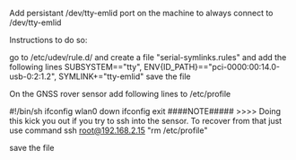 
Add persistant /dev/tty-emlid port on the machine to always connect to /dev/tty-emlid

Instructions to do so:

go to /etc/udev/rule.d/ and create a file "serial-symlinks.rules" and add the following lines
SUBSYSTEM=="tty", ENV{ID_PATH}=="pci-0000:00:14.0-usb-0:2:1.2", SYMLINK+="tty-emlid"
save the file

On the GNSS rover sensor add following lines to /etc/profile

#!/bin/sh
ifconfig wlan0 down
ifconfig
exit
####NOTE##### >>>> Doing this kick you out if you try to ssh into the sensor. To recover from that just use command ssh root@192.168.2.15 "rm /etc/profile"

save the file 

